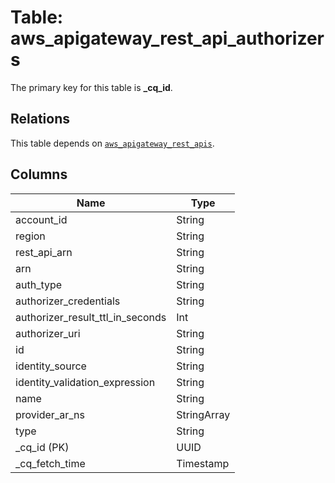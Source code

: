 # Table: aws_apigateway_rest_api_authorizers


The primary key for this table is **_cq_id**.

## Relations
This table depends on [`aws_apigateway_rest_apis`](aws_apigateway_rest_apis.md).

## Columns
| Name          | Type          |
| ------------- | ------------- |
|account_id|String|
|region|String|
|rest_api_arn|String|
|arn|String|
|auth_type|String|
|authorizer_credentials|String|
|authorizer_result_ttl_in_seconds|Int|
|authorizer_uri|String|
|id|String|
|identity_source|String|
|identity_validation_expression|String|
|name|String|
|provider_ar_ns|StringArray|
|type|String|
|_cq_id (PK)|UUID|
|_cq_fetch_time|Timestamp|